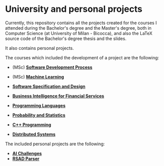 # University and personal projects

Currently, this repository contains all the projects created for the courses I attended during the Bachelor's degree and the Master's degree, both in Computer Science (at University of Milan - Bicocca), and also the LaTeX source code of the Bachelor's degree thesis and the slides.

It also contains personal projects.


The courses which included the development of a project are the following:

 - (MSc) [**Software Development Process**](master-degree/processo-sviluppo-software/)
 - (MSc) [**Machine Learning**](master-degree/machine-learning/)
 
 - [**Software Specification and Design**](bachelor-degree/analisi-e-progettazione-software/)
 - [**Business Intelligence for Financial Services**](bachelor-degree/business-intelligence/)
 - [**Programming Languages**](bachelor-degree/linguaggi-di-programmazione/)
 - [**Probability and Statistics**](bachelor-degree/probabilita-e-statistica/)
 - [**C++ Programming**](bachelor-degree/programmazione-cpp/)
 - [**Distributed Systems**](bachelor-degree/sistemi-distribuiti/)
 


The included personal projects are the following:

 - [**AI Challenges**](https://github.com/cristianpiacente01/xtream-ai-assignment-engineer/tree/e62753981a53664084c9bbac535db8395cf726fe)
 - [**RSAD Parser**](https://github.com/cristianpiacente01/RSADClassesParser/tree/5672ccf29109e008ef974d4e179e570d2e66cdd6)